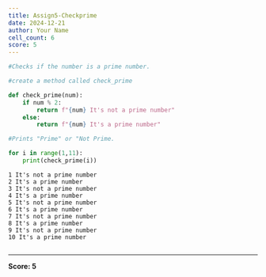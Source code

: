 ```yaml
---
title: Assign5-Checkprime
date: 2024-12-21
author: Your Name
cell_count: 6
score: 5
---
```


```python
#Checks if the number is a prime number.
```


```python
#create a method called check_prime
```


```python
def check_prime(num):
    if num % 2:
        return f"{num} It's not a prime number"
    else:
        return f"{num} It's a prime number"
```


```python
#Prints "Prime" or "Not Prime.
```


```python
for i in range(1,11):
    print(check_prime(i))
```

    1 It's not a prime number
    2 It's a prime number
    3 It's not a prime number
    4 It's a prime number
    5 It's not a prime number
    6 It's a prime number
    7 It's not a prime number
    8 It's a prime number
    9 It's not a prime number
    10 It's a prime number



```python

```


---
**Score: 5**
